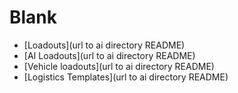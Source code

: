 # Blank
- [Loadouts](url to ai directory README)
- [AI Loadouts](url to ai directory README)
- [Vehicle loadouts](url to ai directory README)
- [Logistics Templates](url to ai directory README)